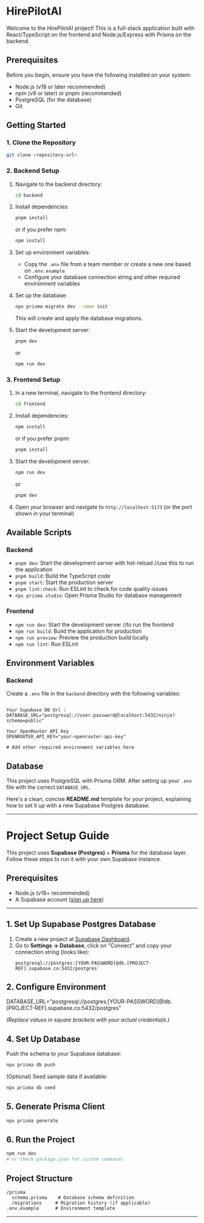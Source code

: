 # HirePilotAI

Welcome to the HirePilotAI project! This is a full-stack application built with React/TypeScript on the frontend and Node.js/Express with Prisma on the backend.

## Prerequisites

Before you begin, ensure you have the following installed on your system:

- Node.js (v18 or later recommended)
- npm (v9 or later) or pnpm (recommended)
- PostgreSQL (for the database)
- Git

## Getting Started

### 1. Clone the Repository

```bash
git clone <repository-url>
```

### 2. Backend Setup

1. Navigate to the backend directory:
   ```bash
   cd backend
   ```

2. Install dependencies:
   ```bash
   pnpm install
   ```
   or if you prefer npm:
   ```bash
   npm install
   ```

3. Set up environment variables:
   - Copy the `.env` file from a team member or create a new one based on `.env.example`
   - Configure your database connection string and other required environment variables

4. Set up the database:
   ```bash
   npx prisma migrate dev --name init
   ```
   This will create and apply the database migrations.

5. Start the development server:
   ```bash
   pnpm dev
   ```
   or
   ```bash
   npm run dev
   ```

### 3. Frontend Setup

1. In a new terminal, navigate to the frontend directory:
   ```bash
   cd frontend
   ```

2. Install dependencies:
   ```bash
   npm install
   ```
   or if you prefer pnpm:
   ```bash
   pnpm install
   ```

3. Start the development server:
   ```bash
   npm run dev
   ```
   or
   ```bash
   pnpm dev
   ```

4. Open your browser and navigate to `http://localhost:5173` (or the port shown in your terminal)

## Available Scripts

### Backend
- `pnpm dev`: Start the development server with hot-reload //use this to run the application
- `pnpm build`: Build the TypeScript code
- `pnpm start`: Start the production server
- `pnpm lint:check`: Run ESLint to check for code quality issues
- `npx prisma studio`: Open Prisma Studio for database management

### Frontend
- `npm run dev`: Start the development server //to run the frontend
- `npm run build`: Build the application for production
- `npm run preview`: Preview the production build locally
- `npm run lint`: Run ESLint

## Environment Variables

### Backend
Create a `.env` file in the `backend` directory with the following variables:

```

Your Supabase DB Url :
DATABASE_URL="postgresql://user:password@localhost:5432/ninja?schema=public"

Your OpenRouter API Key
OPENROUTER_API_KEY="your-openrouter-api-key"

# Add other required environment variables here
```


## Database

This project uses PostgreSQL with Prisma ORM. After setting up your `.env` file with the correct `DATABASE_URL`.

Here's a clean, concise **README.md** template for your project, explaining how to set it up with a new Supabase Postgres database:

---

# Project Setup Guide

This project uses **Supabase (Postgres)** + **Prisma** for the database layer. Follow these steps to run it with your own Supabase instance.

## Prerequisites
- Node.js (v18+ recommended)
- A Supabase account ([sign up here](https://supabase.com))

---

## 1. Set Up Supabase Postgres Database
1. Create a new project at [Supabase Dashboard](https://app.supabase.com/projects).
2. Go to **Settings → Database**, click on "Connect" and copy your connection string (looks like):
   ```
   postgresql://postgres:[YOUR-PASSWORD]@db.[PROJECT-REF].supabase.co:5432/postgres
   ```

## 2. Configure Environment


DATABASE_URL="postgresql://postgres:[YOUR-PASSWORD]@db.[PROJECT-REF].supabase.co:5432/postgres"

*(Replace values in square brackets with your actual credentials.)*


## 4. Set Up Database
Push the schema to your Supabase database:
```bash
npx prisma db push
```

(Optional) Seed sample data if available:
```bash
npx prisma db seed
```

## 5. Generate Prisma Client
```bash
npx prisma generate
```

## 6. Run the Project
```bash
npm run dev
# or check package.json for custom commands
```


## Project Structure
```
/prisma
  schema.prisma    # Database schema definition
  /migrations     # Migration history (if applicable)
.env.example      # Environment template
```

---

